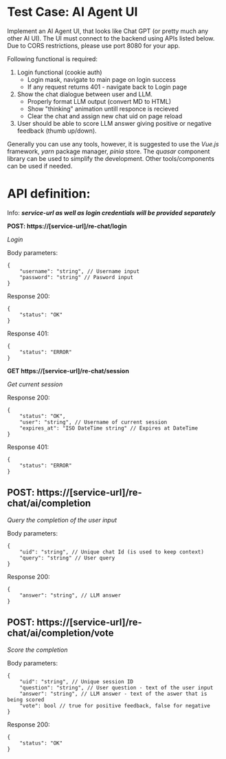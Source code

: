 # Test Case: AI Agent UI


Implement an AI Agent UI, that looks like Chat GPT (or pretty much any other AI UI).
The UI must connect to the backend using APIs listed below. Due to CORS restrictions, please use port 8080 for your app.

Following functional is required:
1) Login functional (cookie auth)
    - Login mask, navigate to main page on login success
    - If any request returns 401 - navigate back to Login page
2)	Show the chat dialogue between user and LLM.
    - Properly format LLM output (convert MD to HTML)
    - Show "thinking" animation untill responce is recieved
    - Clear the chat and assign new chat uid on page reload
3)	User should be able to score LLM answer giving positive or negative feedback (thumb up/down).

Generally you can use any tools, however, it is suggested to use the *Vue.js* framework, *yarn* package manager, *pinia* store. The *quasar* component library can be used to simplify the development.
Other tools/components can be used if needed.


# API definition:

Info: ***service-url as well as login credentials will be provided separately***

**POST: https://[service-url]/re-chat/login**

*Login*

Body parameters:
```
{
    "username": "string", // Username input
    "password": "string" // Pasword input
}
```

Response 200:
```
{
    "status": "OK"
}
```
Response 401:
```
{
    "status": "ERROR"
}
```

**GET https://[service-url]/re-chat/session**

*Get current session*

Response 200:
```
{
    "status": "OK",
    "user": "string", // Username of current session
    "expires_at": "ISO DateTime string" // Expires at DateTime
}
```

Response 401:
```
{
    "status": "ERROR"
}
```


## POST: https://[service-url]/re-chat/ai/completion 

*Query the completion of the user input* 

Body parameters:
```
{
    "uid": "string", // Unique chat Id (is used to keep context)
    "query": "string" // User query 
}
```

Response 200:
```
{
    "answer": "string", // LLM answer
}
```


## POST: https://[service-url]/re-chat/ai/completion/vote

*Score the completion*

Body parameters:

```
{
    "uid": "string", // Unique session ID
    "question": "string", // User question - text of the user input
    "answer": "string", // LLM answer - text of the aswer that is being scored
    "vote": bool // true for positive feedback, false for negative
}
```

Response 200:

```
{
    "status": "OK"
}
```